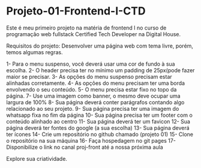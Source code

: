 # Projeto-01-Frontend-I-CTD

Este é meu primeiro projeto na matéria de frontend I no curso de programação web fullstack Certified Tech Developer na Digital House.

Requisitos do projeto:
Desenvolver uma página web com tema livre, porém, temos algumas regras.

1-  Para o menu suspenso, você deverá usar uma cor de fundo à sua escolha.
2- O header precisa ter no mínimo um padding de 25px(pode fazer maior se precisar.
3- As opções do menu suspenso precisam estar alinhadas corretamente.
4- As opções do menu precisam ter uma borda envolvendo o seu conteúdo.
5- O menu precisa estar fixo no topo da página.
7- Use uma imagem como banner, o mesmo deve ocupar uma largura de 100%
8- Sua página deverá conter parágrafos contando algo relacionado ao seu projeto.
9- Sua página precisa ter uma imagem do whatsapp fixa no fim da página 
10- Sua página precisa ter um footer com o conteúdo alinhado ao centro
11- Sua página deverá ter um favicon
12- Sua página deverá ter fontes do google (a sua escolha)
13- Sua página deverá ter ícones
14- Crie um repositório no github chamado (projeto 01)
15- Clone o repositório na sua máquina
16- Faça hospedagem no git pages
17- Disponibilize o link no canal proj-front até a nossa próxima aula

Explore sua criatividade.

